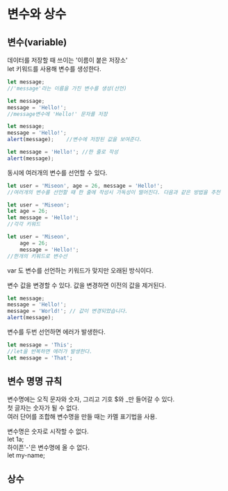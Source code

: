 # 변수와 상수

## 변수\(variable\)

데이터를 저장할 때 쓰이는 '이름이 붙은 저장소'  
let 키워드를 사용해 변수를 생성한다.

```javascript
let message;
//'message'라는 이름을 가진 변수를 생성(선언)

let message;
message = 'Hello!';
//message변수에 'Hello!' 문자를 저장

let message;
message = 'Hello!';
alert(message);    //변수에 저장된 값을 보여준다.

let message = 'Hello!'; //한 줄로 작성
alert(message);
```

동시에 여러개의 변수를 선언할 수 있다.

```javascript
let user = 'Miseon', age = 26, message = 'Hello!';
//여러개의 변수를 선언할 때 한 줄에 작성시 가독성이 떨어진다. 다음과 같은 방법을 추천

let user = 'Miseon';
let age = 26;
let message = 'Hello!';
//각각 키워드

let user = 'Miseon',
    age = 26;
    message = 'Hello!';
//한개의 키워드로 변수선
```

var 도 변수를 선언하는 키워드가 맞지만 오래된 방식이다.

변수 값을 변경할 수 있다. 값을 변경하면 이전의 값을 제거된다.

```javascript
let message; 
message = 'Hello!';
message = 'World!'; // 값이 변경되었습니다.
alert(message);
```

변수를 두번 선언하면 에러가 발생한다.

```javascript
let message = 'This';
//let을 반복하면 에러가 발생한다.
let message = 'That';
```

## 변수 명명 규칙

변수명에는 오직 문자와 숫자, 그리고 기호 $와 \_만 들어갈 수 있다.  
첫 글자는 숫자가 될 수 없다.  
여러 단어를 조합해 변수명을 만들 때는 카멜 표기법을 사용.

변수명은 숫자로 시작할 수 없다.  
let 1a;  
하이픈'-'은 변수명에 올 수 없다.  
let my-name; 

## 상수



